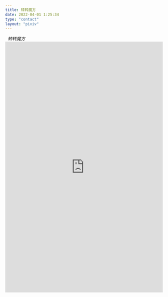 ```yaml
---
title: 转转魔方
date: 2022-04-01 1:25:34
type: "contact"
layout: "pixiv"
---
```

<div class="tag-title center-align"><i class="fas fa-cube">&nbsp;&nbsp;转转魔方</div>
<iframe src="https://www.qijishow.com/Brand/master/index.html" frameborder="0" style="width:100%;height:800px;margin:0;"></iframe>


